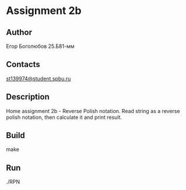 # Assignment 2b
## Author
Егор Боголюбов 25.Б81-мм
## Contacts
st139974@student.spbu.ru
## Description
Home assignment 2b - Reverse Polish notation.
Read string as a reverse polish notation, then calculate it and print result.
## Build
make
## Run
./RPN
